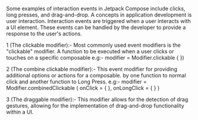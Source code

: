 Some examples of interaction events in Jetpack Compose include clicks, long presses, and drag-and-drop.  A concepts in application development is user interaction.  Interaction events are triggered when a user interacts with a UI element. These events can be handled by the developer to provide a response to the user's actions.

1 (The clickable modifier):- Most commonly used event modifiers is the "clickable" modifier. A function to be executed when a user clicks or touches on a specific composable 
e.g:- modifier = Modifier.clickable {  })

2 (The combine clickable modifier):- This event modifier for providing additional options or actions for a composable. by one function to normal click and another function to Long Press.
e.g:- modifier = Modifier.combinedClickable ( onClick = {  }, onLongClick = {  } )

3 (The draggable modifier):- This modifier allows for the detection of drag gestures, allowing for the implementation of drag-and-drop functionality within a UI.
